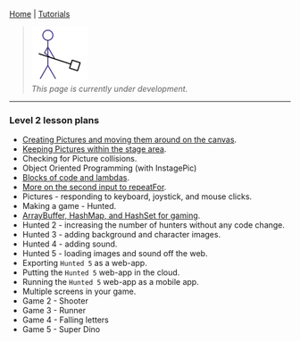 <div class="nav">
  <a href="../../index.html">Home</a> | <a href="../../tutorials-index.html">Tutorials</a>
</div>

> <img src="../../man-at-work.png"/> <br/> *This page is currently under development*.

---

### Level 2 lesson plans
* [Creating Pictures and moving them around on the canvas](creating-moving-pictures.html).
* [Keeping Pictures within the stage area](keep-pictures-instage.html).
* Checking for Picture collisions.
* Object Oriented Programming (with InstagePic)
* [Blocks of code and lambdas](code-blocks.html).
* [More on the second input to repeatFor](repeat-for.html).
* Pictures - responding to keyboard, joystick, and mouse clicks.
* Making a game - Hunted.
* [ArrayBuffer, HashMap, and HashSet for gaming](abuffer-hmap-hset.html).
* Hunted 2 - increasing the number of hunters without any code change.
* Hunted 3 - adding background and character images.
* Hunted 4 - adding sound.
* Hunted 5 - loading images and sound off the web.
* Exporting `Hunted 5` as a web-app.
* Putting the `Hunted 5` web-app in the cloud.
* Running the `Hunted 5` web-app as a mobile app.
* Multiple screens in your game.
* Game 2 - Shooter
* Game 3 - Runner
* Game 4 - Falling letters
* Game 5 - Super Dino


